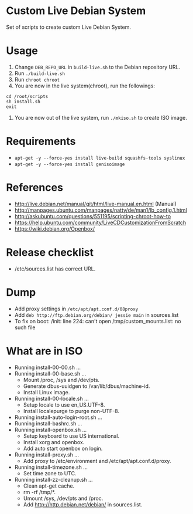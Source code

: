 # Custom Live Debian System
Set of scripts to create custom Live Debian System.

# Usage
1. Change `DEB_REPO_URL` in `build-live.sh` to the Debian repository URL.
1. Run `./build-live.sh`
1. Run `chroot chroot`
1. You are now in the live system(chroot), run the followings:
```
cd /root/scripts
sh install.sh
exit
```
1. You are now out of the live system, run `./mkiso.sh` to create ISO image.

# Requirements
* `apt-get -y --force-yes install live-build squashfs-tools syslinux`
* `apt-get -y --force-yes install genisoimage` 

# References
* http://live.debian.net/manual/git/html/live-manual.en.html (Manual)
* http://manpages.ubuntu.com/manpages/natty/de/man1/lb_config.1.html
* http://askubuntu.com/questions/551195/scripting-chroot-how-to
* https://help.ubuntu.com/community/LiveCDCustomizationFromScratch
* https://wiki.debian.org/Openbox/

# Release checklist
* /etc/sources.list has correct URL.

# Dump
* Add proxy settings in  `/etc/apt/apt.conf.d/08proxy`
* Add `deb http://ftp.debian.org/debian/ jessie main` in sources.list
* To fix on boot: /init: line 224: can't open /tmp/custom_mounts.list: no such file

# What are in ISO
  * Running install-00-00.sh ...
  * Running install-00-base.sh ...
    * Mount /proc, /sys and /dev/pts.
    * Generate dbus-uuidgen to /var/lib/dbus/machine-id.
    * Install Linux image.
  * Running install-00-locale.sh ...
    * Setup locale to use en_US.UTF-8.
    * Install localepurge to purge non-UTF-8.
  * Running install-auto-login-root.sh ...
  * Running install-bashrc.sh ...
  * Running install-openbox.sh ...
    * Setup keyboard to use US international.
    * Install xorg and openbox.
    * Add auto start openbox on login.
  * Running install-proxy.sh ...
    * Add proxy to /etc/environment and /etc/apt/apt.conf.d/proxy.
  * Running install-timezone.sh ...
    * Set time zone to UTC.
  * Running install-zz-cleanup.sh ...
    * Clean apt-get cache.
    * rm -rf /tmp/*.
    * Umount /sys, /dev/pts and /proc.
    * Add http://http.debian.net/debian/ in sources.list.
